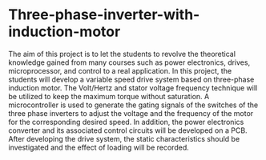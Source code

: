 # Three-phase-inverter-with-induction-motor
The aim of this project is to let the students to revolve the theoretical knowledge gained from many courses
such as power electronics, drives, microprocessor, and control to a real application.
In this project, the students will develop a variable speed drive system based on three-phase induction motor.
The Volt/Hertz and stator voltage frequency technique will be utilized to keep the maximum torque without saturation.
A microcontroller is used to generate the gating signals of the switches of the three phase inverters to adjust the voltage
and the frequency of the motor for the corresponding desired speed. In addition, the power electronics converter and
its associated control circuits will be developed on a PCB. After developing the drive system, the static characteristics
should be investigated and the effect of loading will be recorded.
